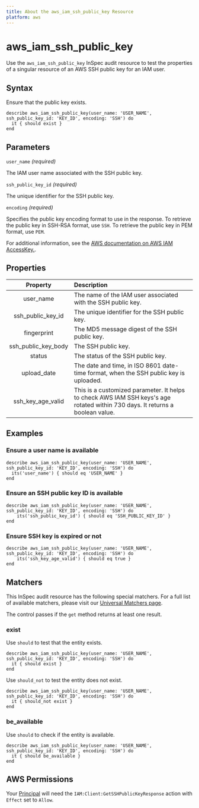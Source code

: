 ```yaml
---
title: About the aws_iam_ssh_public_key Resource
platform: aws
---
```


# aws_iam_ssh_public_key

Use the `aws_iam_ssh_public_key` InSpec audit resource to test the properties of a singular resource of an AWS SSH public key for an IAM user.

## Syntax

Ensure that the public key exists.

    describe aws_iam_ssh_public_key(user_name: 'USER_NAME', ssh_public_key_id: 'KEY_ID', encoding: 'SSH') do
      it { should exist }
    end

## Parameters

`user_name` _(required)_

The IAM user name associated with the SSH public key.

`ssh_public_key_id` _(required)_

The unique identifier for the SSH public key.

`encoding` _(required)_

Specifies the public key encoding format to use in the response. To retrieve the public key in SSH-RSA format, use `SSH`. To retrieve the public key in PEM format, use `PEM`.

For additional information, see the [AWS documentation on AWS IAM AccessKey.](https://docs.aws.amazon.com/AWSCloudFormation/latest/UserGuide/aws-properties-iam-accesskey.html).

## Properties

| Property | Description |
| :---: | :--- |
| user_name              | The name of the IAM user associated with the SSH public key. |
| ssh_public_key_id      | The unique identifier for the SSH public key.                |
| fingerprint            | The MD5 message digest of the SSH public key.                |
| ssh_public_key_body    | The SSH public key.                                          |
| status                 | The status of the SSH public key.                            |
| upload_date            | The date and time, in ISO 8601 date-time format, when the SSH public key is uploaded. |
| ssh_key_age_valid      | This is a customized parameter. It helps to check AWS IAM SSH keys's age rotated within 730 days. It returns a boolean value. |

## Examples

### Ensure a user name is available

    describe aws_iam_ssh_public_key(user_name: 'USER_NAME', ssh_public_key_id: 'KEY_ID', encoding: 'SSH') do
      its('user_name') { should eq 'USER_NAME' }
    end

### Ensure an SSH public key ID is available

    describe aws_iam_ssh_public_key(user_name: 'USER_NAME', ssh_public_key_id: 'KEY_ID', encoding: 'SSH') do
        its('ssh_public_key_id') { should eq 'SSH_PUBLIC_KEY_ID' }
    end

### Ensure SSH key is expired or not

    describe aws_iam_ssh_public_key(user_name: 'USER_NAME', ssh_public_key_id: 'KEY_ID', encoding: 'SSH') do
        its('ssh_key_age_valid') { should eq true }
    end

## Matchers

This InSpec audit resource has the following special matchers. For a full list of available matchers, please visit our [Universal Matchers page](https://www.inspec.io/docs/reference/matchers/).

The control passes if the `get` method returns at least one result.

### exist

Use `should` to test that the entity exists.

    describe aws_iam_ssh_public_key(user_name: 'USER_NAME', ssh_public_key_id: 'KEY_ID', encoding: 'SSH') do
      it { should exist }
    end

Use `should_not` to test the entity does not exist.

    describe aws_iam_ssh_public_key(user_name: 'USER_NAME', ssh_public_key_id: 'KEY_ID', encoding: 'SSH') do
      it { should_not exist }
    end

### be_available

Use `should` to check if the entity is available.

    describe aws_iam_ssh_public_key(user_name: 'USER_NAME', ssh_public_key_id: 'KEY_ID', encoding: 'SSH') do
      it { should be_available }
    end

## AWS Permissions

Your [Principal](https://docs.aws.amazon.com/IAM/latest/UserGuide/intro-structure.html#intro-structure-principal) will need the `IAM:Client:GetSSHPublicKeyResponse` action with `Effect` set to `Allow`.
